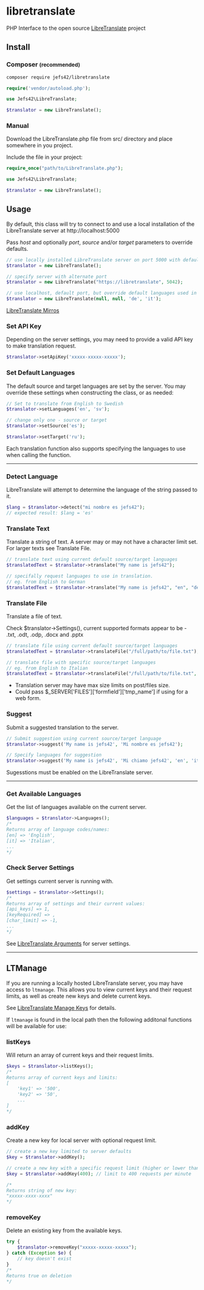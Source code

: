 # libretranslate
PHP Interface to the open source [LibreTranslate](https://github.com/LibreTranslate/LibreTranslate) project
## Install
### Composer <small>(recommended)</small>

```bash
composer require jefs42/libretranslate
```

```php
require('vendor/autoload.php');

use Jefs42\LibreTranslate;

$translator = new LibreTranslate();
```

### Manual
Download the LibreTranslate.php file from src/ directory and place somewhere in you project.

Include the file in your project:
```php
require_once("path/to/LibreTranslate.php");

use Jefs42\LibreTranslate;

$translator = new LibreTranslate();
```

## Usage
By default, this class will try to connect to and use a local installation of the LibreTranslate server at http://localhost:5000

Pass *host* and optionally *port*, *source* and/or *target* parameters to override defaults. 

```php
// use locally installed LibreTranslate server on port 5000 with default language settings
$translator = new LibreTranslate();

// specify server with alternate port
$translator = new LibreTranslate("https://libretranslate", 5042);

// use localhost, default port, but override default languages used in translations
$translator = new LibreTranslate(null, null, 'de', 'it');
```

[LibreTranslate Mirros](https://github.com/LibreTranslate/LibreTranslate#mirrors)

### Set API Key
Depending on the server settings, you may need to provide a valid API key to make translation request.
```php
$translator->setApiKey('xxxxx-xxxxx-xxxxx');
```

### Set Default Languages
The default source and target languages are set by the server. You may override these settings when constructing the class, or as needed:  

```php
// Set to translate from English to Swedish
$translator->setLanguages('en', 'sv');

// change only one - source or target
$translator->setSource('es');

$translator->setTarget('ru');
```
Each translation function also supports specifying the languages to use when calling the function.

----


### Detect Language
LibreTranslate will attempt to determine the language of the string passed to it.
```php
$lang = $translator->detect("mi nombre es jefs42");
// expected result: $lang = 'es'
```

### Translate Text
Translate a string of text. A server may or may not have a character limit set. For larger texts see Translate File.
```php
// translate text using current default source/target languages
$translatedText = $translator->translate("My name is jefs42");

// specifally request languages to use in translation.
// eg. from English to German
$translatedText = $translator->translate("My name is jefs42", "en", "de");
```

### Translate File
Translate a file of text.

Check $translator->Settings(), current supported formats appear to be - .txt, .odt, .odp, .docx and .pptx
```php
// translate file using current default source/target languages
$translatedText = $translator->translateFile("/full/path/to/file.txt");

// translate file with specific source/target languages
// eg. from English to Italian
$translatedText = $translator->translateFile("/full/path/to/file.txt", "en", "it");

```
* Translation server may have max size limits on post/files size.
* Could pass $_SERVER['FILES']['formfield']['tmp_name'] if using for a web form.

### Suggest
Submit a suggested translation to the server.
```php
// Submit suggestion using current source/target language
$translator->suggest('My name is jefs42', 'Mi nombre es jefs42');

// Specify languages for suggestion
$translator->suggest('My name is jefs42', 'Mi chiamo jefs42', 'en', 'it');
```
Sugesstions must be enabled on the LibreTranslate server. 

-----

### Get Available Languages
Get the list of languages available on the current server.
```php
$languages = $translator->Languages();
/*
Returns array of language codes/names:
[en] => 'English',
[it] => 'Italian',
...
*/
```

### Check Server Settings
Get settings current server is running with.
```php
$settings = $translator->Settings();
/*
Returns array of settings and their current values:
[api_keys] => 1,
[keyRequired] => ,
[char_limit] => -1,
...
*/
```
See [LibreTranslate Arguments](https://github.com/LibreTranslate/LibreTranslate#arguments) for server settings.

----

## LTManage
If you are running a locally hosted LibreTranslate server, you may have access to `ltmanage`. This allows you to view current keys and their request limits, as well as create new keys and delete current keys.

See [LibreTranslate Manage Keys](https://github.com/LibreTranslate/LibreTranslate#manage-api-keys) for details.

If `ltmanage` is found in the local path then the following additonal functions will be available for use:

### listKeys
Will return an array of current keys and their request limits.
```php
$keys = $translator->listKeys();
/*
Returns array of current keys and limits:
[
    'key1' => '500',
    'key2' => '50',
    ...
]
*/
```
### addKey
Create a new key for local server with optional request limit. 
```php
// create a new key limited to server defaults
$key = $translator->addKey();

// create a new key with a specific request limit (higher or lower than server default)
$key = $translator->addKey(400); // limit to 400 requests per minute

/*
Returns string of new key:
"xxxxx-xxxx-xxxx"
*/
```

### removeKey
Delete an existing key from the available keys.
```php
try {
    $translator->removeKey("xxxxx-xxxxx-xxxxx");
} catch (Exception $e) {
    // key doesn't exist
}
/*
Returns true on deletion
*/
```
